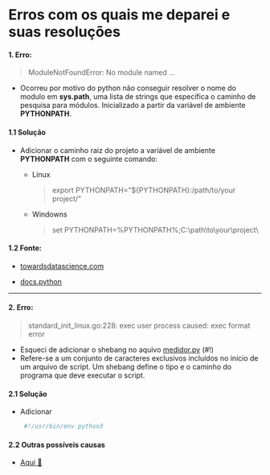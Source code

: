 # Erros com os quais me deparei e suas resoluções 

  >
  
  #### 1. Erro:
  > ModuleNotFoundError: No module named ...
  
  - Ocorreu por motivo do python não conseguir resolver o nome do modulo em **sys.path**, uma lista de strings que especifica o caminho de pesquisa para módulos. Inicializado a partir da variável de ambiente **PYTHONPATH**.
  >

  #### 1.1 Solução
  
  - Adicionar o caminho raiz do projeto a variável de ambiente **PYTHONPATH** com o seguinte comando:

    - Linux 
        > export PYTHONPATH="${PYTHONPATH}:/path/to/your project/"

    - Windowns 
        > set PYTHONPATH=%PYTHONPATH%;C:\path\to\your\project\
        
   #### 1.2 Fonte:
   - [towardsdatascience.com](https://towardsdatascience.com/how-to-fix-modulenotfounderror-and-importerror-248ce5b69b1c)
  
   - [docs.python](https://docs.python.org/3/library/sys.html)
  >

---
#### 2. Erro:

 > standard_init_linux.go:228: exec user process caused: exec format error

- Esqueci de adicionar o shebang no aquivo [medidor.py](medidor.py) (#!) 
-  Refere-se a um conjunto de caracteres exclusivos incluídos no início de um arquivo de script. Um shebang define o tipo e o caminho do programa que deve executar o script.
  
#### 2.1 Solução 
  - Adicionar 
    ```python
     #!/usr/bin/env python3 
     ```
  
#### 2.2 Outras possíveis causas

   - [Aqui 🤔](https://bugfreesoft.com/standard-init-linux-go-228/)